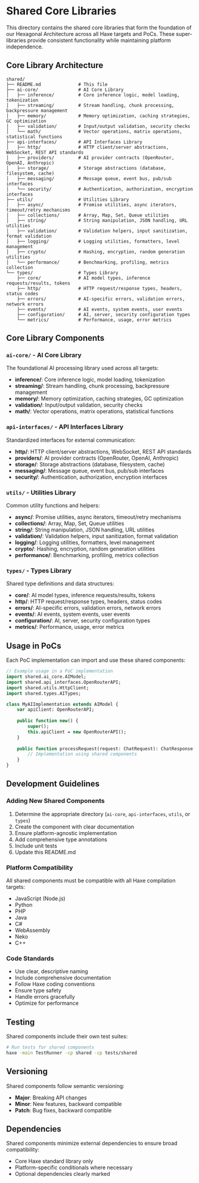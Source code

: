 # Shared Core Libraries

This directory contains the shared core libraries that form the foundation of our Hexagonal Architecture across all Haxe targets and PoCs. These super-libraries provide consistent functionality while maintaining platform independence.

## Core Library Architecture

```
shared/
├── README.md              # This file
├── ai-core/               # AI Core Library
│   ├── inference/         # Core inference logic, model loading, tokenization
│   ├── streaming/         # Stream handling, chunk processing, backpressure management
│   ├── memory/            # Memory optimization, caching strategies, GC optimization
│   ├── validation/        # Input/output validation, security checks
│   └── math/              # Vector operations, matrix operations, statistical functions
├── api-interfaces/        # API Interfaces Library
│   ├── http/              # HTTP client/server abstractions, WebSocket, REST API standards
│   ├── providers/         # AI provider contracts (OpenRouter, OpenAI, Anthropic)
│   ├── storage/           # Storage abstractions (database, filesystem, cache)
│   ├── messaging/         # Message queue, event bus, pub/sub interfaces
│   └── security/          # Authentication, authorization, encryption interfaces
├── utils/                 # Utilities Library
│   ├── async/             # Promise utilities, async iterators, timeout/retry mechanisms
│   ├── collections/       # Array, Map, Set, Queue utilities
│   ├── string/            # String manipulation, JSON handling, URL utilities
│   ├── validation/        # Validation helpers, input sanitization, format validation
│   ├── logging/           # Logging utilities, formatters, level management
│   ├── crypto/            # Hashing, encryption, random generation utilities
│   └── performance/       # Benchmarking, profiling, metrics collection
└── types/                 # Types Library
    ├── core/              # AI model types, inference requests/results, tokens
    ├── http/              # HTTP request/response types, headers, status codes
    ├── errors/            # AI-specific errors, validation errors, network errors
    ├── events/            # AI events, system events, user events
    ├── configuration/     # AI, server, security configuration types
    └── metrics/           # Performance, usage, error metrics
```

## Core Library Components

### `ai-core/` - AI Core Library
The foundational AI processing library used across all targets:
- **inference/**: Core inference logic, model loading, tokenization
- **streaming/**: Stream handling, chunk processing, backpressure management
- **memory/**: Memory optimization, caching strategies, GC optimization
- **validation/**: Input/output validation, security checks
- **math/**: Vector operations, matrix operations, statistical functions

### `api-interfaces/` - API Interfaces Library
Standardized interfaces for external communication:
- **http/**: HTTP client/server abstractions, WebSocket, REST API standards
- **providers/**: AI provider contracts (OpenRouter, OpenAI, Anthropic)
- **storage/**: Storage abstractions (database, filesystem, cache)
- **messaging/**: Message queue, event bus, pub/sub interfaces
- **security/**: Authentication, authorization, encryption interfaces

### `utils/` - Utilities Library
Common utility functions and helpers:
- **async/**: Promise utilities, async iterators, timeout/retry mechanisms
- **collections/**: Array, Map, Set, Queue utilities
- **string/**: String manipulation, JSON handling, URL utilities
- **validation/**: Validation helpers, input sanitization, format validation
- **logging/**: Logging utilities, formatters, level management
- **crypto/**: Hashing, encryption, random generation utilities
- **performance/**: Benchmarking, profiling, metrics collection

### `types/` - Types Library
Shared type definitions and data structures:
- **core/**: AI model types, inference requests/results, tokens
- **http/**: HTTP request/response types, headers, status codes
- **errors/**: AI-specific errors, validation errors, network errors
- **events/**: AI events, system events, user events
- **configuration/**: AI, server, security configuration types
- **metrics/**: Performance, usage, error metrics

## Usage in PoCs

Each PoC implementation can import and use these shared components:

```haxe
// Example usage in a PoC implementation
import shared.ai_core.AIModel;
import shared.api_interfaces.OpenRouterAPI;
import shared.utils.HttpClient;
import shared.types.AITypes;

class MyAIImplementation extends AIModel {
    var apiClient: OpenRouterAPI;
    
    public function new() {
        super();
        this.apiClient = new OpenRouterAPI();
    }
    
    public function processRequest(request: ChatRequest): ChatResponse {
        // Implementation using shared components
    }
}
```

## Development Guidelines

### Adding New Shared Components
1. Determine the appropriate directory (`ai-core`, `api-interfaces`, `utils`, or `types`)
2. Create the component with clear documentation
3. Ensure platform-agnostic implementation
4. Add comprehensive type annotations
5. Include unit tests
6. Update this README.md

### Platform Compatibility
All shared components must be compatible with all Haxe compilation targets:
- JavaScript (Node.js)
- Python
- PHP
- Java
- C#
- WebAssembly
- Neko
- C++

### Code Standards
- Use clear, descriptive naming
- Include comprehensive documentation
- Follow Haxe coding conventions
- Ensure type safety
- Handle errors gracefully
- Optimize for performance

## Testing

Shared components include their own test suites:
```bash
# Run tests for shared components
haxe -main TestRunner -cp shared -cp tests/shared
```

## Versioning

Shared components follow semantic versioning:
- **Major**: Breaking API changes
- **Minor**: New features, backward compatible
- **Patch**: Bug fixes, backward compatible

## Dependencies

Shared components minimize external dependencies to ensure broad compatibility:
- Core Haxe standard library only
- Platform-specific conditionals where necessary
- Optional dependencies clearly marked